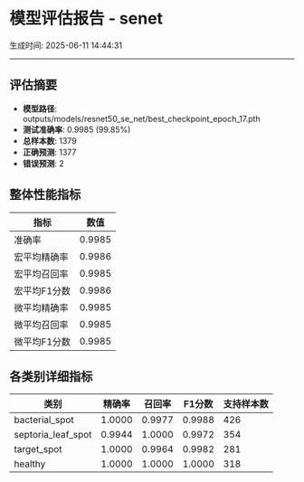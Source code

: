 # 模型评估报告 - senet

生成时间: 2025-06-11 14:44:31

---

## 评估摘要
- **模型路径**: outputs/models/resnet50_se_net/best_checkpoint_epoch_17.pth
- **测试准确率**: 0.9985 (99.85%)
- **总样本数**: 1379
- **正确预测**: 1377
- **错误预测**: 2

## 整体性能指标
| 指标 | 数值 |
|------|------|
| 准确率 | 0.9985 |
| 宏平均精确率 | 0.9986 |
| 宏平均召回率 | 0.9985 |
| 宏平均F1分数 | 0.9986 |
| 微平均精确率 | 0.9985 |
| 微平均召回率 | 0.9985 |
| 微平均F1分数 | 0.9985 |

## 各类别详细指标
| 类别 | 精确率 | 召回率 | F1分数 | 支持样本数 |
|------|--------|--------|--------|-----------|
| bacterial_spot | 1.0000 | 0.9977 | 0.9988 | 426 |
| septoria_leaf_spot | 0.9944 | 1.0000 | 0.9972 | 354 |
| target_spot | 1.0000 | 0.9964 | 0.9982 | 281 |
| healthy | 1.0000 | 1.0000 | 1.0000 | 318 |
